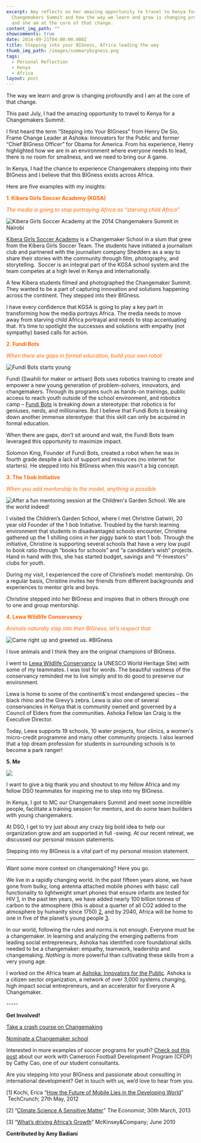 ```yaml
---
excerpt: Amy reflects on her amazing opportunity to travel to Kenya for a
  Changemakers Summit and how the way we learn and grow is changing profoundly
  and she am at the core of that change.
content_img_path: ""
showcomments: true
date: 2014-09-21T04:00:00.000Z
title: Stepping into your BIGness, Africa leading the way
thumb_img_path: /images/summarybigness.png
tags:
  - Personal Reflection
  - Kenya
  - Africa
layout: post
---
```

The way we learn and grow is changing profoundly and I am at the core of that change.

This past July, I had the amazing opportunity to travel to Kenya for a Changemakers Summit.

I first heard the term “Stepping into Your BIGness” from Henry De Sio, Frame Change Leader at Ashoka: Innovators for the Public and former “Chief BIGness Officer” for Obama for America. From his experience, Henry highlighted how we are in an environment where everyone needs to lead, there is no room for smallness, and we need to bring our A game. 

In Kenya, I had the chance to experience Changemakers stepping into their BIGness and I believe that this BIGness exists across Africa.

Here are five examples with my insights: 

<font color="#ff6600">**1. Kibera Girls Soccer Academy (KGSA)**

*The media is going to stop portraying Africa as “starving child Africa”*</font>    

![](/images/724109.jpg "Kibera Girls Soccer Academy at the 2014 Changemakers Summit in Nairobi")

[Kibera Girls Soccer Academy](http://www.kiberagirlssocceracademy.org/) is a Changemaker School in a slum that grew from the Kibera Girls Soccer Team. The students have initiated a journalism club and partnered with the journalism company Shedders as a way to share their stories with the community through film, photography, and storytelling.  Soccer is an integral part of the KGSA school system and the team competes at a high level in Kenya and internationally.

A few Kibera students filmed and photographed the Changemaker Summit. They wanted to be a part of capturing innovation and solutions happening across the continent. They stepped into their BIGness.

I have every confidence that KGSA is going to play a key part in transforming how the media portrays Africa. The media needs to move away from starving child Africa portrayal and needs to stop accentuating that. It’s time to spotlight the successes and solutions with empathy (not sympathy) based calls for action.

<font color="#ff6600">**2. Fundi Bots**

*When there are gaps in formal education, build your own robot* </font>

![](/images/5434775.jpg "Fundi Bots starts young")

Fundi (Swahili for maker or artisan) Bots uses robotics training to create and empower a new young generation of problem-solvers, innovators, and changemakers. Through its programs such as hands-on trainings, public access to reach youth outside of the school environment, and robotics camp – [Fundi Bots](http://fundibots.org/) is breaking down a stereotype: that robotics is for geniuses, nerds, and millionaires. But I believe that Fundi Bots is breaking down another immense stereotype: that this skill can only be acquired in formal education.

When there are gaps, don’t sit around and wait, the Fundi Bots team leveraged this opportunity to maximize impact.

Solomon King, Founder of Fundi Bots, created a robot when he was in fourth grade despite a lack of support and resources (no internet for starters). He stepped into his BIGness when this wasn’t a big concept.  

<font color="#ff6600">**3. The 1 bob Initiative**

*When you add mentorship to the model, anything is possible*</font>

![](/images/2165309.jpg "After a fun mentoring session at the Children's Garden School. We are the world indeed!")

I visited the Children’s Garden School, where I met Christine Gatwiri, 20 year old Founder of the 1 bob Initiative. Troubled by the harsh learning environment that students in disadvantaged schools encounter, Christine gathered up the 1 shilling coins in her piggy bank to start 1 bob. Through the initiative, Christine is supporting several schools that have a very low pupil to book ratio through “books for schools” and “a candidate’s wish” projects. Hand in hand with this, she has started budget, savings and “Y-Investors” clubs for youth. 

During my visit, I experienced the core of Christine’s model: mentorship. On a regular basis, Christine invites her friends from different backgrounds and experiences to mentor girls and boys.

Christine stepped into her BIGness and inspires that in others through one to one and group mentorship. 

<font color="#ff6600">**4. Lewa Wildlife Conservancy**

*Animals naturally step into their BIGness, let’s respect that*</font>

![](/images/1411351052.png "Came right up and greeted us. #BIGness")

I love animals and I think they are the original champions of BIGness.

I went to [Lewa Wildlife Conservancy](http://www.lewa.org) (a UNESCO World Heritage Site) with some of my teammates. I was lost for words. The beautiful vastness of the conservancy reminded me to live simply and to do good to preserve our environment.

Lewa is home to some of the continent&'s most endangered species – the black rhino and the Grevy’s zebra. Lewa is also one of several conservancies in Kenya that is community owned and governed by a Council of Elders from the communities. Ashoka Fellow Ian Craig is the Executive Director.

Today, Lewa supports 19 schools, 10 water projects, four clinics, a women's micro-credit programme and many other community projects. I also learned that a top dream profession for students in surrounding schools is to become a park ranger! 

**5. Me**

![](/images/7988201.jpg)

I want to give a big thank you and shoutout to my fellow Africa and my fellow DSO teammates for inspiring me to step into my BIGness. 

In Kenya, I got to MC our Changemakers Summit and meet some incredible people, facilitate a training session for mentors, and do some team builders with young changemakers. 

At DSO, I get to try just about any crazy big bold idea to help our organization grow and am supported in full -swing. At our recent retreat, we discussed our personal mission statements.

Stepping into my BIGness is a vital part of my personal mission statement.

- - -

Want some more context on changemaking? Here you go. 

We live in a rapidly changing world. In the past fifteen years alone, we have gone from bulky, long antenna attached mobile phones with basic call functionality to lightweight smart phones that ensure infants are tested for HIV [1](http://tcrn.ch/1wE6ovV), in the past ten years, we have added nearly 100 billion tonnes of carbon to the atmosphere (this is about a quarter of all CO2 added to the atmosphere by humanity since 1750) [2](http://tcrn.ch/1wE6ovV), and by 2040, Africa will be home to one in five of the planet’s young people [3](http://bit.ly/1gsW1k3).

In our world, following the rules and norms is not enough. Everyone must be a changemaker. In learning and analyzing the emerging patterns from leading social entrepreneurs, Ashoka has identified core foundational skills needed to be a changemaker: empathy, teamwork, leadership and changemaking. *Nothing* is more powerful than cultivating these skills from a very young age.

I worked on the Africa team at [Ashoka: Innovators for the Public](http://www.ashoka.org/). Ashoka is a citizen sector organization, a network of over 3,000 systems changing, high impact social entrepreneurs, and an accelerator for Everyone A Changemaker. 

\-----

**Get Involved!**

[Take a crash course on Changemaking](http://www.changemakers.com/DiscoveryFrameworkTool)

[Nominate a Changemaker school](http://startempathy.org/changemaker-schools-nomination)

Interested in more examples of soccer programs for youth? [Check out this post](/blogposts/my-experience-working-with-cameroon-football-development-program-cfdp3/) about our work with Cameroon Football Development Program (CFDP) by Cathy Cao, one of our student consultants. 

Are you stepping into your BIGness and passionate about consulting in international development? Get in touch with us, we’d love to hear from you. 

\[1] Kochi, Erica “[How the Future of Mobile Lies in the Developing World](http://tcrn.ch/1wE6ovV)”  TechCrunch; 27th May, 2012

\[2] “[Climate Science A Sensitive Matter](http://econ.st/1gtBNgF)” The Economist; 30th March, 2013

\[3] “[What’s driving Africa’s Growth](http://bit.ly/1gsW1k3)” McKinsey&Company; June 2010

**Contributed by Amy Badiani**